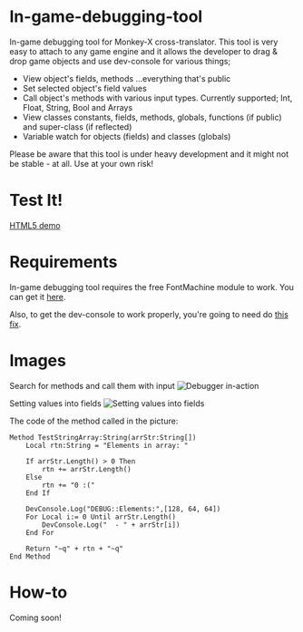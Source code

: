 In-game-debugging-tool
======================

In-game debugging tool for Monkey-X cross-translator.
This tool is very easy to attach to any game engine and it allows the developer
to drag & drop game objects and use dev-console for various things;
 - View object's fields, methods ...everything that's public
 - Set selected object's field values
 - Call object's methods with various input types. Currently supported; Int, Float, String, Bool and Arrays
 - View classes constants, fields, methods, globals, functions (if public) and super-class (if reflected)
 - Variable watch for objects (fields) and classes (globals)

Please be aware that this tool is under heavy development and it might not be stable - at all.
Use at your own risk!

Test It!
========
[HTML5 demo](http://misthema.anapnea.net/igdt/)


Requirements
============

In-game debugging tool requires the free FontMachine module to work.
You can get it [here](https://code.google.com/p/fontmachine/).

Also, to get the dev-console to work properly, you're going to need do [this fix](http://www.jungleide.com/?topic=gettextwidth/#post-5719).


Images
======

Search for methods and call them with input
![Debugger in-action](http://puu.sh/aibkb/18155597ce.png)

Setting values into fields
![Setting values into fields](http://puu.sh/akF58/2ebf433e63.png)

The code of the method called in the picture:
```
Method TestStringArray:String(arrStr:String[])
    Local rtn:String = "Elements in array: "
        
    If arrStr.Length() > 0 Then
        rtn += arrStr.Length()
    Else
        rtn += "0 :("
    End If
        
    DevConsole.Log("DEBUG::Elements:",[128, 64, 64])
    For Local i:= 0 Until arrStr.Length()
        DevConsole.Log("  - " + arrStr[i])
    End For
        
    Return "~q" + rtn + "~q"
End Method
```



How-to
======
Coming soon!
